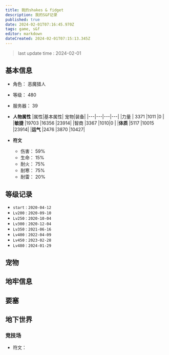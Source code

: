 ```yaml
---
title: 我的shakes & fidget
description: 我的S&F记录
published: true
date: 2024-02-01T07:16:45.970Z
tags: game, s&f
editor: markdown
dateCreated: 2024-02-01T07:15:13.345Z
---
```


> last update time : 2024-02-01
## 基本信息 
- 角色：  恶魔猎人 
- 等级：  480
- 服务器： 39
- **人物属性**
|属性|基本属性| 宠物|装备|
|---|---|---|---|
|力量 | 3371 |1011   |0 | 
|**敏捷** |19703 |16356  |23914|
|智商 |3367  |1010|0 |
|**体质** |5117  |10015  |23914|
|**运气** |2476  |3870   |10427|

- **符文**
  - 伤害：  59%
  - 生命：  15%
  - 耐火：  75%
  - 耐寒：  75%
  - 耐雷：  20%



## 等级记录
- `start` : `2020-04-12`
- `Lv200` : `2020-09-10`
- `Lv250` : `2020-10-04`
- `Lv300` : `2020-12-04`
- `Lv350` : `2021-06-16`
- `Lv400` : `2022-04-09`
- `Lv450` : `2023-02-28`
- `Lv480` : `2024-01-29`
## 宠物

## 地牢信息

## 要塞

## 地下世界

### 竞技场
- 符文： 